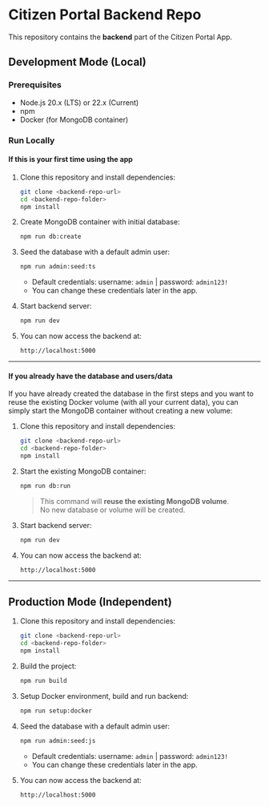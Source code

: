 # Citizen Portal Backend Repo

This repository contains the **backend** part of the Citizen Portal App.

## Development Mode (Local)

### Prerequisites

- Node.js 20.x (LTS) or 22.x (Current)
- npm
- Docker (for MongoDB container)

### Run Locally

#### If this is your first time using the app

1. Clone this repository and install dependencies:

   ```bash
   git clone <backend-repo-url>
   cd <backend-repo-folder>
   npm install
   ```

2. Create MongoDB container with initial database:

   ```bash
   npm run db:create
   ```

3. Seed the database with a default admin user:

   ```bash
   npm run admin:seed:ts
   ```

   - Default credentials: username: `admin` | password: `admin123!`
   - You can change these credentials later in the app.

4. Start backend server:

   ```bash
   npm run dev
   ```

5. You can now access the backend at:
   ```
   http://localhost:5000
   ```

---

#### If you already have the database and users/data

If you have already created the database in the first steps and you want to reuse the existing Docker volume (with all your current data), you can simply start the MongoDB container without creating a new volume:

1. Clone this repository and install dependencies:

   ```bash
   git clone <backend-repo-url>
   cd <backend-repo-folder>
   npm install
   ```

2. Start the existing MongoDB container:

   ```bash
   npm run db:run
   ```

   > This command will **reuse the existing MongoDB volume**.  
   > No new database or volume will be created.

3. Start backend server:

   ```bash
   npm run dev
   ```

4. You can now access the backend at:
   ```
   http://localhost:5000
   ```

---

## Production Mode (Independent)

1. Clone this repository and install dependencies:

   ```bash
   git clone <backend-repo-url>
   cd <backend-repo-folder>
   npm install
   ```

2. Build the project:

   ```bash
   npm run build
   ```

3. Setup Docker environment, build and run backend:

   ```bash
   npm run setup:docker
   ```

4. Seed the database with a default admin user:

   ```bash
   npm run admin:seed:js
   ```

   - Default credentials: username: `admin` | password: `admin123!`
   - You can change these credentials later in the app.

5. You can now access the backend at:
   ```
   http://localhost:5000
   ```
